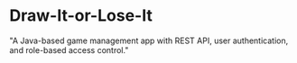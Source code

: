 # Draw-It-or-Lose-It
"A Java-based game management app with REST API, user authentication, and role-based access control."
